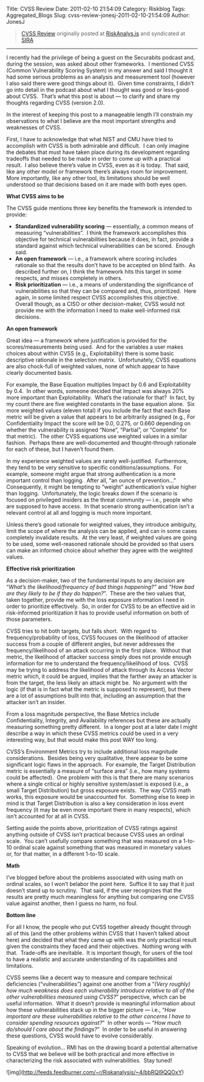 Title: CVSS Review
Date: 2011-02-10 21:54:09
Category: Riskblog
Tags: Aggregated_Blogs
Slug: cvss-review-jonesj-2011-02-10-21:54:09
Author: JonesJ

>[CVSS Review](http://feedproxy.google.com/~r/Riskanalysis/~3/bbRQI9QQOxY/) originally posted at [RiskAnalys.is](http://riskmanagementinsight.com/riskanalysis) and syndicated at [SIRA](http://societyinforisk.org)
***
I recently had the privilege of being a guest on the Securabits podcast and, during the session, was asked about other frameworks.  I mentioned CVSS (Common Vulnerability Scoring System) in my answer and said I thought it had some serious problems as an analysis and measurement tool (however I also said there were good things about it).  Given time constraints, I didn’t go into detail in the podcast about what I thought was good or less-good about CVSS.  That’s what this post is about — to clarify and share my thoughts regarding CVSS (version 2.0).

In the interest of keeping this post to a manageable length I’ll constrain my observations to what I believe are the most important strengths and weaknesses of CVSS.

First, I have to acknowledge that what NIST and CMU have tried to accomplish with CVSS is both admirable and difficult.  I can only imagine the debates that must have taken place during its development regarding tradeoffs that needed to be made in order to come up with a practical result.  I also believe there’s value in CVSS, even as it is today.  That said, like any other model or framework there’s always room for improvement.  More importantly, like any other tool, its limitations should be well understood so that decisions based on it are made with both eyes open.

**What CVSS aims to be**

The CVSS guide mentions three key benefits the framework is intended to provide:

-   **Standardized vulnerability scoring** — essentially, a common means of measuring “vulnerabilities”.  I think the framework accomplishes this objective for technical vulnerabilities because it does, in fact, provide a standard against which technical vulnerabilities can be scored.  Enough said.
-   **An open framework** — i.e., a framework where scoring includes rationale so that the results don’t have to be accepted on blind faith.  As described further on, I think the framework hits this target in some respects, and misses completely in others.
-   **Risk prioritization** — i.e., a means of understanding the significance of vulnerabilities so that they can be compared and, thus, prioritized.  Here again, in some limited respect CVSS accomplishes this objective.  Overall though, as a CISO or other decision-maker, CVSS would not provide me with the information I need to make well-informed risk decisions.

**An open framework**

Great idea — a framework where justification is provided for the scores/measurements being used.  And for the variables a user makes choices about within CVSS (e.g., Exploitability) there is some basic descriptive rationale in the selection matrix.  Unfortunately, CVSS equations are also chock-full of weighted values, none of which appear to have clearly documented basis.

For example, the Base Equation multiplies Impact by 0.6 and Exploitability by 0.4.  In other words, someone decided that Impact was always 20% more important than Exploitability.  What’s the rationale for that?  In fact, by my count there are five weighted constants in the base equation alone.  Six more weighted values (eleven total) if you include the fact that each Base metric will be given a value that appears to be arbitrarily assigned (e.g., For Confidentiality Impact the score will be 0.0, 0.275, or 0.660 depending on whether the vulnerability is assigned “None”, “Partial”, or “Complete” for that metric).  The other CVSS equations use weighted values in a similar fashion.  Perhaps there are well-documented and thought-through rationale for each of these, but I haven’t found them.

In my experience weighted values are rarely well-justified.  Furthermore, they tend to be very sensitive to specific conditions/assumptions.  For example, someone might argue that strong authentication is a more important control than logging.  After all, “an ounce of prevention…”   Consequently, it might be tempting to “weight” authentication’s value higher than logging.  Unfortunately, the logic breaks down if the scenario is focused on privileged insiders as the threat community — i.e., people who are supposed to have access.  In that scenario strong authentication isn’t a relevant control at all and logging is much more important.

Unless there’s good rationale for weighted values, they introduce ambiguity, limit the scope of where the analysis can be applied, and can in some cases completely invalidate results.  At the very least, if weighted values are going to be used, some well-reasoned rationale should be provided so that users can make an informed choice about whether they agree with the weighted values.

**Effective risk prioritization**

As a decision-maker, two of the fundamental inputs to any decision are “*What’s the likelihood/frequency of bad things happening?”* and *“How bad are they likely to be if they do happen?*”.  These are the two values that, taken together, provide me with the loss exposure information I need in order to prioritize effectively.  So, in order for CVSS to be an effective aid in risk-informed prioritization it has to provide useful information on both of those parameters.

CVSS tries to hit both targets, but falls short.  With regard to frequency/probability of loss, CVSS focuses on the likelihood of attacker success from a couple of different angles, but never addresses the frequency/likelihood of an attack occurring in the first place.  Without that metric, the likelihood of attacker success simply does not provide enough information for me to understand the frequency/likelihood of loss.  CVSS may be trying to address the likelihood of attack through its Access Vector metric which, it could be argued, implies that the farther away an attacker is from the target, the less likely an attack might be.  No argument with the logic (if that is in fact what the metric is supposed to represent), but there are a lot of assumptions built into that, including an assumption that the attacker isn’t an insider.

From a loss magnitude perspective, the Base Metrics include Confidentiality, Integrity, and Availability references but these are actually measuring something pretty different.  In a longer post at a later date I might describe a way in which these CVSS metrics could be used in a very interesting way, but that would make this post WAY too long.

CVSS’s Environment Metrics try to include additional loss magnitude considerations.  Besides being very qualitative, there appear to be some significant logic flaws in the approach.  For example, the Target Distribution metric is essentially a measure of “surface area” (i.e., how many systems could be affected).  One problem with this is that there are many scenarios where a single critical or highly sensitive system/asset is exposed (i.e., a small Target Distribution) but gross exposure exists.  The way CVSS math works, this exposure would be unaccounted for.  Something else to keep in mind is that Target Distribution is also a key consideration in loss event frequency (it may be even more important there in many respects), which isn’t accounted for at all in CVSS.

Setting aside the points above, prioritization of CVSS ratings against anything outside of CVSS isn’t practical because CVSS uses an ordinal scale.  You can’t usefully compare something that was measured on a 1-to-10 ordinal scale against something that was measured in monetary values or, for that matter, in a different 1-to-10 scale.

**Math**

I’ve blogged before about the problems associated with using math on ordinal scales, so I won’t belabor the point here.  Suffice it to say that it just doesn’t stand up to scrutiny.  That said, if the user recognizes that the results are pretty much meaningless for anything but comparing one CVSS value against another, then I guess no harm, no foul.

**Bottom line**

For all I know, the people who put CVSS together already thought through all of this (and the other problems within CVSS that I haven’t talked about here) and decided that what they came up with was the only practical result given the constraints they faced and their objectives.  Nothing wrong with that.  Trade-offs are inevitable.  It is important though, for users of the tool to have a realistic and accurate understanding of its capabilities and limitations.

CVSS seems like a decent way to measure and compare technical deficiencies (“vulnerabilities”) against one another from a “*(Very roughly) how much weakness does each vulnerability introduce relative to all of the other vulnerabilities measured using CVSS?*” perspective, which can be useful information.  What it doesn’t provide is meaningful information about how these vulnerabilities stack up in the bigger picture — i.e., “*How important are these vulnerabilities relative to the other concerns I have to consider spending resources against?*”  In other words — “*How much do/should I care about the findings?*”  In order to be useful in answering these questions, CVSS would have to evolve considerably.

Speaking of evolution… RMI has on the drawing board a potential alternative to CVSS that we believe will be both practical and more effective in characterizing the risk associated with vulnerabilities.  Stay tuned!

\!\[img\](http://feeds.feedburner.com/~r/Riskanalysis/~4/bbRQI9QQOxY)


